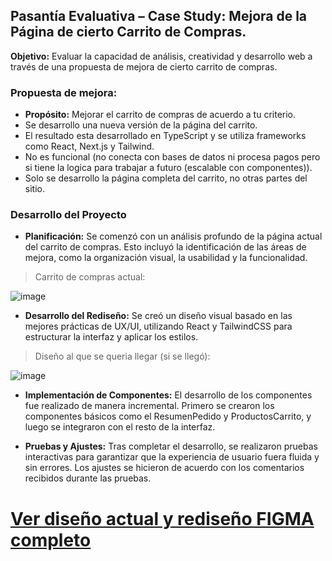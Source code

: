 ## Pasantía Evaluativa – Case Study: Mejora de la Página de cierto Carrito de Compras.

**Objetivo:** Evaluar la capacidad de análisis, creatividad y desarrollo web a través de una propuesta de mejora de cierto carrito de compras.

### Propuesta de mejora:

- **Propósito:** Mejorar el carrito de compras de acuerdo a tu criterio.
- Se desarrollo una nueva versión de la página del carrito.
- El resultado esta desarrollado en TypeScript y se utiliza frameworks como React, Next.js y Tailwind.
- No es funcional (no conecta con bases de datos ni procesa pagos pero si tiene la logica para trabajar a futuro (escalable con componentes)).
- Solo se desarrollo la página completa del carrito, no otras partes del sitio.

### Desarrollo del Proyecto

- **Planificación:** Se comenzó con un análisis profundo de la página actual del carrito de compras. Esto incluyó la identificación de las áreas de mejora, como la organización visual, la usabilidad y la funcionalidad.

> Carrito de compras actual:

![image](https://github.com/user-attachments/assets/25cc09df-2baa-4838-9b58-09ba0df8ad2d)

- **Desarrollo del Rediseño:** Se creó un diseño visual basado en las mejores prácticas de UX/UI, utilizando React y TailwindCSS para estructurar la interfaz y aplicar los estilos.

> Diseño al que se queria llegar (si se llegó):

![image](https://github.com/user-attachments/assets/07b7aee0-692d-4560-9ae7-07b3d1fb9377)

- **Implementación de Componentes:** El desarrollo de los componentes fue realizado de manera incremental. Primero se crearon los componentes básicos como el ResumenPedido y ProductosCarrito, y luego se integraron con el resto de la interfaz.

- **Pruebas y Ajustes:** Tras completar el desarrollo, se realizaron pruebas interactivas para garantizar que la experiencia de usuario fuera fluida y sin errores. Los ajustes se hicieron de acuerdo con los comentarios recibidos durante las pruebas.

# [Ver diseño actual y rediseño FIGMA completo](https://www.figma.com/design/gaU8XekbU2vQ13bUMonSsQ/Carrito-de-compras-LOLO?node-id=0-1&t=pwOgVEZjtTa8Pu2p-1)
